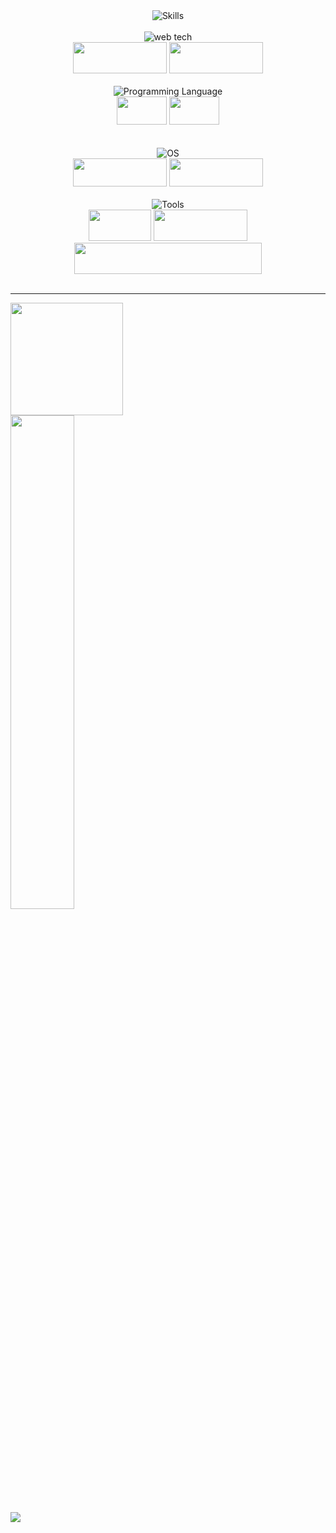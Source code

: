  <div align=center><img src="https://user-images.githubusercontent.com/85959289/174625406-5da06cbd-12ed-47c9-b7bb-446a390197f2.gif" alt="Skills"></div>
 <br>
 <div align=center>
  <img src="https://user-images.githubusercontent.com/85959289/174630328-4218d68e-714d-427d-b7a7-a81a964e491e.gif" alt="web tech">
  <br>
  <img src="https://img.shields.io/badge/HTML5-A5BECC?style=for-the-badge&logo=html5&logoColor=white" alt="" width="150px" height="50px">
  <img src="https://img.shields.io/badge/CSS3-354259?style=for-the-badge&logo=css3&logoColor=white" alt="" width="150px" height="50px">
 </div>
 <br>
 <div align=center>
  <img src="https://user-images.githubusercontent.com/85959289/174631049-b946b724-0ccd-4fc7-9936-f1405c96a97f.gif" alt="Programming Language">
  <br>
   <img src="https://img.shields.io/badge/C-00599C?style=for-the-badge&logo=clogoColor=white" alt="" width="80px" height="45px">
   <img src="https://img.shields.io/badge/C++-00599C?style=for-the-badge&logo=clogoColor=white" alt="" width="80px" height="45px">
 </div>
 <br>
 
 <br>
 <div align=center>
  <img src="https://user-images.githubusercontent.com/85959289/174632132-01dca71e-b714-4159-a1ae-7933e44182c6.gif" alt="OS">
  <br>
  <img src="https://img.shields.io/badge/Pop!_OS-293462?style=for-the-badge&logo=Pop!_OS&logoColor=white" alt="" width="150px" height="45px">
  <img src="https://img.shields.io/badge/Windows-3BACB6?style=for-the-badge&logo=windows&logoColor=white" alt=""width="150px" height="45px">
 </div>
 <br>
 <div align=center>
  <img src="https://user-images.githubusercontent.com/85959289/174633535-0448d85c-3832-44aa-b7a5-967d94323e97.gif" alt="Tools">
  <br>
  <img src="https://img.shields.io/badge/Git-5584AC?style=for-the-badge&logo=git&logoColor=white" alt="" width="100px" height="50px">
  <img src="https://img.shields.io/badge/GitHub-2F8F9D?style=for-the-badge&logo=github&logoColor=white" alt="" width="150px" height="50px">
  <img src="https://img.shields.io/badge/Visual_Studio_Code-006E7F?style=for-the-badge&logo=visual%20studio%20code&logoColor=white" alt="" width="300px" height="50px">
 </div>
 <br>

 <hr>
<a href="https://github.com/KiranShrinivaas8367">

<img src="https://github-readme-streak-stats.herokuapp.com?user=KiranShrinivaas8367&background=0D1117&dates=ffc800&currStreakNum=DD2727&fire=DD2727&ring=58A6FF&sideNums=ffc800&currStreakLabel=58A6FF&stroke=58A6FF&sideLabels=58A6FF&hide_border=true&layout=compact" height="180em"/>

<br>

<img width=45% src="https://github-readme-stats.vercel.app/api?username=KiranShrinivaas8367&show_icons=true&hide_border=true&bg_color=0d1117&title_color=ffc800&icon_color=DD2727&text_color=58A6FF&hide=commits" />

<br>

<img src="https://activity-graph.herokuapp.com/graph?username=KiranShrinivaas8367&hide_border=true&bg_color=0d1117&color=58A6FF&point=ffc800&line=DD2727&custom_title=KiranShrinivaas8367-[KIRAN%20SHRINIVAAS%20S]'s%20Activity"/>
</a>
<!--
<a href="https://holopin.io/@KiranShrinivaas8367"><img src="https://holopin.io/api/user/board?user=KiranShrinivaas8367"></a> -->

 <!--

**KiranShrinivaas8367/KiranShrinivaas8367** repository made for `README.md` (this file) displays on my GitHub profile.

Here are some ideas to get you started:
-->

<!-- - 🔭 I’m currently working on Web Development in which I currently pursue (HTML CSS JS).
- 🌱 I’m currently learning c++, mysql
- 👯 I’m looking to collaborate on Frontend Web Project(HTML CSS JS {As of now})
- 📫 How to reach me: kiranshrinivaas@gmail.com
-->
